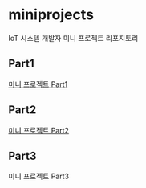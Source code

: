 # miniprojects
IoT 시스템 개발자 미니 프로젝트 리포지토리

## Part1
[미니 프로젝트 Part1](https://github.com/JuHyunLee99/miniprojects/tree/main/part1#%EB%AF%B8%EB%8B%88%ED%94%84%EB%A1%9C%EC%A0%9D%ED%8A%B8-part1)

## Part2
[미니 프로젝트 Part2](part2)

## Part3
미니 프로젝트 Part3

